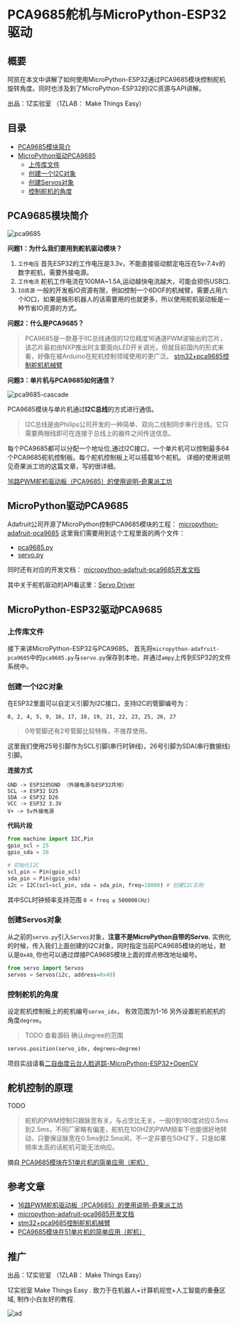 # PCA9685舵机与MicroPython-ESP32驱动

## 概要
阿凯在本文中讲解了如何使用MicroPython-ESP32通过PCA9685模块控制舵机旋转角度。同时也涉及到了MicroPython-ESP32的I2C资源与API讲解。

出品：1Z实验室 （1ZLAB： Make Things Easy）


## 目录

* [PCA9685模块简介](#PCA9685模块简介)
* [MicroPython驱动PCA9685](#MicroPython驱动PCA9685)
    * [上传库文件](#上传库文件)
    * [创建一个I2C对象](#创建一个I2C对象)
    * [创建Servos对象](#创建Servos对象)
    * [控制舵机的角度](#控制舵机的角度)


## PCA9685模块简介

![pca9685](./image/pca9685.jpg)

**问题1：为什么我们要用到舵机驱动模块？**
1. `工作电压` 首先ESP32的工作电压是3.3v，不能直接驱动额定电压在5v-7.4v的数字舵机，需要外接电源。
2. `工作电流` 舵机工作电流在100MA~1.5A,运动越快电流越大，可能会损伤USB口.
3. `IO资源` 一般的开发板IO资源有限，例如控制一个6DOF的机械臂，需要占用六个IO口，如果是蛛形机器人的话需要用的也就更多，所以使用舵机驱动板是一种节省IO资源的方式。 

**问题2：什么是PCA9685？**

>PCA9685是一款基于IIC总线通信的12位精度16通道PWM波输出的芯片，该芯片最初由NXP推出时主要面向LED开关调光，但就目前国内的形式来看，好像在被Arduino在舵机控制领域使用的更广泛。 [stm32+pca9685控制舵机机械臂](http://www.eeworld.com.cn/mcu/article_2018061939818.html)



**问题3：单片机与PCA9685如何通信？**

![pca9685-cascade](./image/pca9685-cascade.jpg)


PCA9685模块与单片机通过**I2C总线**的方式进行通信。
>I2C总线是由Philips公司开发的一种简单、双向二线制同步串行总线。它只需要两根线即可在连接于总线上的器件之间传送信息。

每个PCA9685都可以分配一个地址位,通过I2C接口，一个单片机可以控制最多64个PCA9685舵机控制板。每个舵机控制板上可以搭载16个舵机。
详细的使用说明见奇果派工坊的这篇文章，写的很详细。

[16路PWM舵机驱动板（PCA9685）的使用说明-奇果派工坊](http://www.7gp.cn/archives/64)


## MicroPython驱动PCA9685

Adafruit公司开源了MicroPython控制PCA9685模块的工程：
[micropython-adafruit-pca9685](https://github.com/adafruit/micropython-adafruit-pca9685)
这里我们需要用到这个工程里面的两个文件：
* [pca9685.py](https://github.com/adafruit/micropython-adafruit-pca9685/blob/master/pca9685.py)
* [servo.py](https://github.com/adafruit/micropython-adafruit-pca9685/blob/master/servo.py)


同时还有对应的开发文档：
[micropython-adafruit-pca9685开发文档](https://micropython-pca9685.readthedocs.io/en/latest/)

其中关于舵机驱动的API看这里：[Servo Driver](https://micropython-pca9685.readthedocs.io/en/latest/servo.html)


## MicroPython-ESP32驱动PCA9685

### 上传库文件
接下来讲MicroPython-ESP32与PCA9685。
首先将`micropython-adafruit-pca9685`中的`pca9685.py`与`servo.py`保存到本地，并通过`ampy`上传到ESP32的文件系统中。

### 创建一个I2C对象
在ESP32里面可以自定义引脚为I2C接口，支持I2C的管脚编号为：
```
0, 2, 4, 5, 9, 16, 17, 18, 19, 21, 22, 23, 25, 26, 27
```
>0号管脚还有2号管脚比较特殊，不推荐使用。

这里我们使用25号引脚作为SCL引脚(串行时钟线)，26号引脚为SDA(串行数据线)引脚。

**连接方式**
```
GND -> ESP32的GND （外接电源与ESP32共地）
SCL -> ESP32 D25
SDA -> ESP32 D26
VCC -> ESP32 3.3V
V+ -> 5v外接电源
```
**代码片段**

```python
from machine import I2C,Pin
gpio_scl = 25
gpio_sda = 26

# 初始化I2C
scl_pin = Pin(gpio_scl)
sda_pin = Pin(gpio_sda)
i2c = I2C(scl=scl_pin, sda = sda_pin, freq=10000) # 创建I2C实例
```

其中SCL时钟频率支持范围 `0 < freq ≤ 500000(Hz)`

### 创建Servos对象

从之前的`servo.py`引入`Servos`对象，**注意不是MicroPython自带的Servo.**
实例化的时候，传入我们上面创建的I2C对象，同时指定当前PCA9685模块的地址，默认是`0x40`, 你也可以通过焊接PCA9685模块上面的焊点修改地址编号。
```python
from servo import Servos
servos = Servos(i2c, address=0x40)
```

### 控制舵机的角度

设定舵机控制板上的舵机编号`servo_idx`， 有效范围为1-16
另外设置舵机舵机的角度`degree`。
> TODO 查看源码 确认degree的范围

```python
servos.position(servo_idx, degrees=degree)
```

项目实战请看[二自由度云台人脸追踪-MicroPython-ESP32+OpenCV](https://github.com/1zlab/1ZLAB_Face_Track_Robot)


## 舵机控制的原理

TODO

>舵机的PWM控制只跟脉宽有关，与占空比无关，一般0到180度对应0.5ms到2.5ms，不同厂家略有偏差，舵机在100HZ的PWM频率下也能很好地转动，只要保证脉宽在0.5ms到2.5ms间，不一定非要在50HZ下，只是如果频率太高的话舵机可能无法响应。

摘自[ PCA9685模块在51单片机的简单应用（舵机）](http://bbs.elecfans.com/jishu_1104135_1_1.html)




## 参考文章



* [16路PWM舵机驱动板（PCA9685）的使用说明-奇果派工坊](http://www.7gp.cn/archives/64)
* [micropython-adafruit-pca9685开发文档](https://micropython-pca9685.readthedocs.io/en/latest/)
* [stm32+pca9685控制舵机机械臂](http://www.eeworld.com.cn/mcu/article_2018061939818.html)
* [ PCA9685模块在51单片机的简单应用（舵机）](http://bbs.elecfans.com/jishu_1104135_1_1.html)


## 推广

出品：1Z实验室 （1ZLAB： Make Things Easy）

1Z实验室 Make Things Easy .  致力于在机器人+计算机视觉+人工智能的重叠区域, 制作小白友好的教程. 



![ad](./image/ad.png)
